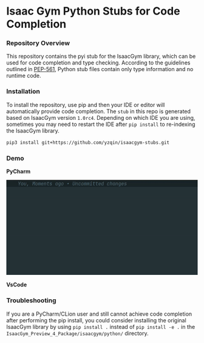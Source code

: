 Isaac Gym Python Stubs for Code Completion
==========================================

### Repository Overview

This repository contains the pyi stub for the IsaacGym library, which can be used for code completion and type checking.
According to the guidelines outlined in [PEP-561](https://peps.python.org/pep-0561/), Python stub files contain only
type information and no runtime code.

### Installation

To install the repository, use pip and then your IDE or editor will automatically provide code completion.
The `stub` in this repo is generated based on IsaacGym version `1.0rc4`. Depending on which IDE you are using, sometimes
you may need to restart the IDE after `pip install` to re-indexing the IsaacGym library.

```bash
pip3 install git+https://github.com/yzqin/isaacgym-stubs.git
```

### Demo

**PyCharm**

![PyCharm Demo](files/pycharm.gif)

**VsCode**


### Troubleshooting

If you are a PyCharm/CLion user and still cannot achieve code completion after performing the pip install, you could
consider installing the original IsaacGym library by using `pip install .` instead of `pip install -e .` in the
`IsaacGym_Preview_4_Package/isaacgym/python/` directory.

